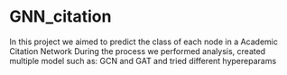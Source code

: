 # GNN_citation

In this project we aimed to predict the class of each node in a Academic Citation Network 
During the process we performed analysis, created multiple model such as: GCN and GAT and tried different hypereparams
